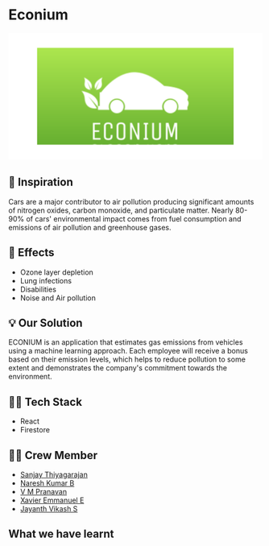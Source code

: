 # Econium
![](https://github.com/Techipeeyon/Images/raw/main/icons/Untitled%20design%20(1).png)

## :mechanical_arm: Inspiration

<p>Cars are a major contributor to air pollution producing significant amounts of nitrogen oxides, carbon monoxide, and particulate matter. Nearly 80-90% of cars' environmental impact comes from fuel consumption and emissions of air pollution and greenhouse gases.</p>

## :face_with_head_bandage: Effects
<ul>
  <li>Ozone layer depletion</li>
  <li>Lung infections</li>
  <li>Disabilities</li>
  <li>Noise and Air pollution</li>
 </ul>
 
## :bulb: Our Solution

<p> ECONIUM is an application that estimates gas emissions from vehicles using a machine learning approach. Each employee will receive a bonus based on their emission levels, which helps to reduce pollution to some extent and demonstrates the company's commitment towards the environment. </p>

## :technologist: Tech Stack

<ul>
  <li>React</li>
  <li>Firestore</li>
</ul>

## :man_office_worker: Crew Member
 
* [Sanjay Thiyagarajan](https://github.com/sanjay-thiyagarajan)
* [Naresh Kumar B](https://github.com/TechieNK)
* [V M Pranavan](https://github.com/Techipeeyon)
* [Xavier Emmanuel E](https://github.com/Xavier-Alfred)
* [Jayanth Vikash S](https://github.com/JayanthVikashS)

## What we have learnt
